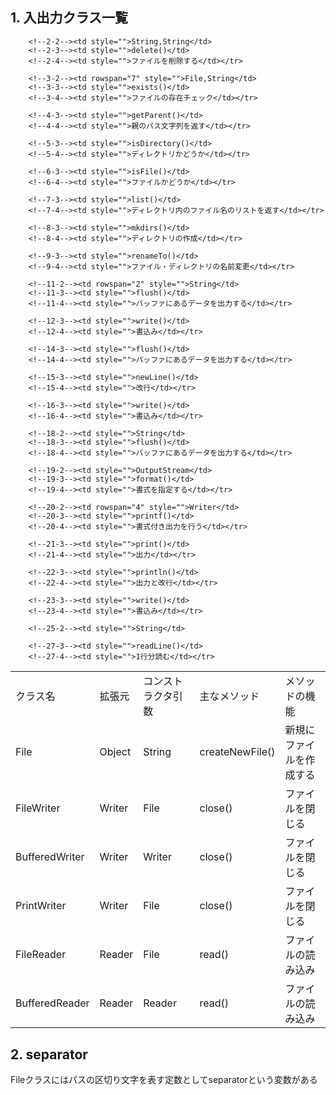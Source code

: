 ## 1. 入出力クラス一覧

<table>
<tbody><tr class="atwiki_tr_odd atwiki_tr_1">		<!--0-0--><td style="">クラス名</td>
		<!--0-1--><td style="">拡張元</td>
		<!--0-2--><td style="">コンストラクタ引数</td>
		<!--0-3--><td style="">主なメソッド</td>
		<!--0-4--><td style="">メソッドの機能</td></tr>
<tr class="atwiki_tr_even atwiki_tr_2">		<!--1-0--><td rowspan="9" style="">File</td>
		<!--1-1--><td rowspan="9" style="">Object</td>
		<!--1-2--><td style="">String</td>
		<!--1-3--><td style="">createNewFile()</td>
		<!--1-4--><td style="">新規にファイルを作成する</td></tr>
<tr class="atwiki_tr_odd atwiki_tr_3">

		<!--2-2--><td style="">String,String</td>
		<!--2-3--><td style="">delete()</td>
		<!--2-4--><td style="">ファイルを削除する</td></tr>
<tr class="atwiki_tr_even atwiki_tr_4">

		<!--3-2--><td rowspan="7" style="">File,String</td>
		<!--3-3--><td style="">exists()</td>
		<!--3-4--><td style="">ファイルの存在チェック</td></tr>
<tr class="atwiki_tr_odd atwiki_tr_5">


		<!--4-3--><td style="">getParent()</td>
		<!--4-4--><td style="">親のパス文字列を返す</td></tr>
<tr class="atwiki_tr_even atwiki_tr_6">


		<!--5-3--><td style="">isDirectory()</td>
		<!--5-4--><td style="">ディレクトリかどうか</td></tr>
<tr class="atwiki_tr_odd atwiki_tr_7">


		<!--6-3--><td style="">isFile()</td>
		<!--6-4--><td style="">ファイルかどうか</td></tr>
<tr class="atwiki_tr_even atwiki_tr_8">


		<!--7-3--><td style="">list()</td>
		<!--7-4--><td style="">ディレクトリ内のファイル名のリストを返す</td></tr>
<tr class="atwiki_tr_odd atwiki_tr_9">


		<!--8-3--><td style="">mkdirs()</td>
		<!--8-4--><td style="">ディレクトリの作成</td></tr>
<tr class="atwiki_tr_even atwiki_tr_10">


		<!--9-3--><td style="">renameTo()</td>
		<!--9-4--><td style="">ファイル・ディレクトリの名前変更</td></tr>
<tr class="atwiki_tr_odd atwiki_tr_11">		<!--10-0--><td rowspan="3" style="">FileWriter</td>
		<!--10-1--><td rowspan="3" style="">Writer</td>
		<!--10-2--><td style="">File</td>
		<!--10-3--><td style="">close()</td>
		<!--10-4--><td style="">ファイルを閉じる</td></tr>
<tr class="atwiki_tr_even atwiki_tr_12">

		<!--11-2--><td rowspan="2" style="">String</td>
		<!--11-3--><td style="">flush()</td>
		<!--11-4--><td style="">バッファにあるデータを出力する</td></tr>
<tr class="atwiki_tr_odd atwiki_tr_13">


		<!--12-3--><td style="">write()</td>
		<!--12-4--><td style="">書込み</td></tr>
<tr class="atwiki_tr_even atwiki_tr_14">		<!--13-0--><td rowspan="4" style="">BufferedWriter</td>
		<!--13-1--><td rowspan="4" style="">Writer</td>
		<!--13-2--><td rowspan="4" style="">Writer</td>
		<!--13-3--><td style="">close()</td>
		<!--13-4--><td style="">ファイルを閉じる</td></tr>
<tr class="atwiki_tr_odd atwiki_tr_15">


		<!--14-3--><td style="">flush()</td>
		<!--14-4--><td style="">バッファにあるデータを出力する</td></tr>
<tr class="atwiki_tr_even atwiki_tr_16">


		<!--15-3--><td style="">newLine()</td>
		<!--15-4--><td style="">改行</td></tr>
<tr class="atwiki_tr_odd atwiki_tr_17">


		<!--16-3--><td style="">write()</td>
		<!--16-4--><td style="">書込み</td></tr>
<tr class="atwiki_tr_even atwiki_tr_18">		<!--17-0--><td rowspan="7" style="">PrintWriter</td>
		<!--17-1--><td rowspan="7" style="">Writer</td>
		<!--17-2--><td style="">File</td>
		<!--17-3--><td style="">close()</td>
		<!--17-4--><td style="">ファイルを閉じる</td></tr>
<tr class="atwiki_tr_odd atwiki_tr_19">

		<!--18-2--><td style="">String</td>
		<!--18-3--><td style="">flush()</td>
		<!--18-4--><td style="">バッファにあるデータを出力する</td></tr>
<tr class="atwiki_tr_even atwiki_tr_20">

		<!--19-2--><td style="">OutputStream</td>
		<!--19-3--><td style="">format()</td>
		<!--19-4--><td style="">書式を指定する</td></tr>
<tr class="atwiki_tr_odd atwiki_tr_21">

		<!--20-2--><td rowspan="4" style="">Writer</td>
		<!--20-3--><td style="">printf()</td>
		<!--20-4--><td style="">書式付き出力を行う</td></tr>
<tr class="atwiki_tr_even atwiki_tr_22">


		<!--21-3--><td style="">print()</td>
		<!--21-4--><td style="">出力</td></tr>
<tr class="atwiki_tr_odd atwiki_tr_23">


		<!--22-3--><td style="">println()</td>
		<!--22-4--><td style="">出力と改行</td></tr>
<tr class="atwiki_tr_even atwiki_tr_24">


		<!--23-3--><td style="">write()</td>
		<!--23-4--><td style="">書込み</td></tr>
<tr class="atwiki_tr_odd atwiki_tr_25">		<!--24-0--><td rowspan="2" style="">FileReader</td>
		<!--24-1--><td rowspan="2" style="">Reader</td>
		<!--24-2--><td style="">File</td>
		<!--24-3--><td rowspan="2" style="">read()</td>
		<!--24-4--><td rowspan="2" style="">ファイルの読み込み</td></tr>
<tr class="atwiki_tr_even atwiki_tr_26">

		<!--25-2--><td style="">String</td>

</tr>
<tr class="atwiki_tr_odd atwiki_tr_27">		<!--26-0--><td rowspan="2" style="">BufferedReader</td>
		<!--26-1--><td rowspan="2" style="">Reader</td>
		<!--26-2--><td rowspan="2" style="">Reader</td>
		<!--26-3--><td style="">read()</td>
		<!--26-4--><td style="">ファイルの読み込み</td></tr>
<tr class="atwiki_tr_even atwiki_tr_28">


		<!--27-3--><td style="">readLine()</td>
		<!--27-4--><td style="">1行分読む</td></tr>
</tbody></table>

## 2. separator

Fileクラスにはパスの区切り文字を表す定数としてseparatorという変数がある
